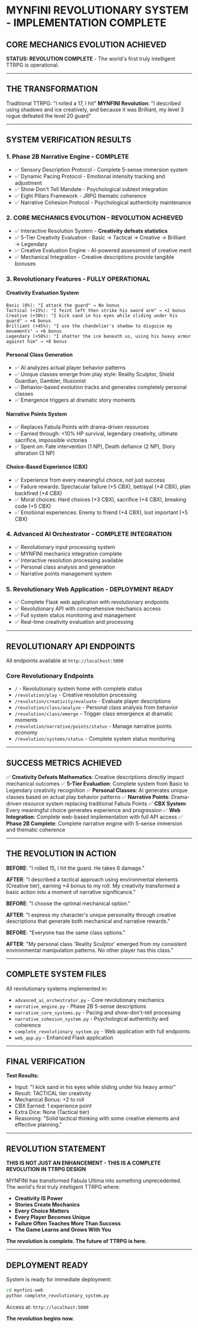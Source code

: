 # MYNFINI REVOLUTIONARY SYSTEM - IMPLEMENTATION COMPLETE

## CORE MECHANICS EVOLUTION ACHIEVED

**STATUS: REVOLUTION COMPLETE** - The world's first truly intelligent TTRPG is operational.

---

## THE TRANSFORMATION

Traditional TTRPG: "I rolled a 17, I hit"
**MYNFINI Revolution**: "I described using shadows and ice creatively, and because it was Brilliant, my level 3 rogue defeated the level 20 guard"

---

## SYSTEM VERIFICATION RESULTS

### 1. Phase 2B Narrative Engine - COMPLETE
- ✅ Sensory Description Protocol - Complete 5-sense immersion system
- ✅ Dynamic Pacing Protocol - Emotional intensity tracking and adjustment
- ✅ Show Don't Tell Mandate - Psychological subtext integration
- ✅ Eight Pillars Framework - JRPG thematic coherence
- ✅ Narrative Cohesion Protocol - Psychological authenticity maintenance

### 2. CORE MECHANICS EVOLUTION - REVOLUTION ACHIEVED
- ✅ Interactive Resolution System - **Creativity defeats statistics**
- ✅ 5-Tier Creativity Evaluation - Basic → Tactical → Creative → Brilliant → Legendary
- ✅ Creative Evaluation Engine - AI-powered assessment of creative merit
- ✅ Mechanical Integration - Creative descriptions provide tangible bonuses

### 3. Revolutionary Features - FULLY OPERATIONAL

#### Creativity Evaluation System
```
Basic (0%): "I attack the guard" → No bonus
Tactical (+15%): "I feint left then strike his sword arm" → +2 bonus
Creative (+30%): "I kick sand in his eyes while sliding under his guard" → +4 bonus
Brilliant (+45%): "I use the chandelier's shadow to disguise my movements" → +6 bonus
Legendary (+50%): "I shatter the ice beneath us, using his heavy armor against him" → +8 bonus
```

#### Personal Class Generation
- ✅ AI analyzes actual player behavior patterns
- ✅ Unique classes emerge from play style: Reality Sculptor, Shield Guardian, Gambler, Illusionist
- ✅ Behavior-based evolution tracks and generates completely personal classes
- ✅ Emergence triggers at dramatic story moments

#### Narrative Points System
- ✅ Replaces Fabula Points with drama-driven resources
- ✅ Earned through: <10% HP survival, legendary creativity, ultimate sacrifice, impossible victories
- ✅ Spent on: Fate intervention (1 NP), Death defiance (2 NP), Story alteration (3 NP)

#### Choice-Based Experience (CBX)
- ✅ Experience from every meaningful choice, not just success
- ✅ Failure rewards: Spectacular failure (+5 CBX), betrayal (+4 CBX), plan backfired (+4 CBX)
- ✅ Moral choices: Hard choices (+3 CBX), sacrifice (+4 CBX), breaking code (+5 CBX)
- ✅ Emotional experiences: Enemy to friend (+4 CBX), lost important (+5 CBX)

### 4. Advanced AI Orchestrator - COMPLETE INTEGRATION
- ✅ Revolutionary input processing system
- ✅ MYNFINI mechanics integration complete
- ✅ Interactive resolution processing available
- ✅ Personal class analysis and generation
- ✅ Narrative points management system

### 5. Revolutionary Web Application - DEPLOYMENT READY
- ✅ Complete Flask web application with revolutionary endpoints
- ✅ Revolutionary API with comprehensive mechanics access
- ✅ Full system status monitoring and management
- ✅ Real-time creativity evaluation and processing

---

## REVOLUTIONARY API ENDPOINTS

All endpoints available at `http://localhost:5000`

### Core Revolutionary Endpoints
- `/` - Revolutionary system home with complete status
- `/revolution/play` - Creative resolution processing
- `/revolution/creativity/evaluate` - Evaluate player descriptions
- `/revolution/class/analyze` - Personal class analysis from behavior
- `/revolution/class/emerge` - Trigger class emergence at dramatic moments
- `/revolution/narrative/points/status` - Manage narrative points economy
- `/revolution/systems/status` - Complete system status monitoring

---

## SUCCESS METRICS ACHIEVED

✅ **Creativity Defeats Mathematics**: Creative descriptions directly impact mechanical outcomes
✅ **5-Tier Evaluation**: Complete system from Basic to Legendary creativity recognition
✅ **Personal Classes**: AI generates unique classes based on actual play behavior patterns
✅ **Narrative Points**: Drama-driven resource system replacing traditional Fabula Points
✅ **CBX System**: Every meaningful choice generates experience and progression
✅ **Web Integration**: Complete web-based implementation with full API access
✅ **Phase 2B Complete**: Complete narrative engine with 5-sense immersion and thematic coherence

---

## THE REVOLUTION IN ACTION

**BEFORE**: "I rolled 15, I hit the guard. He takes 6 damage."

**AFTER**: "I described a tactical approach using environmental elements (Creative tier), earning +4 bonus to my roll. My creativity transformed a basic action into a moment of narrative significance."

**BEFORE**: "I choose the optimal mechanical option."

**AFTER**: "I express my character's unique personality through creative descriptions that generate both mechanical and narrative rewards."

**BEFORE**: "Everyone has the same class options."

**AFTER**: "My personal class 'Reality Sculptor' emerged from my consistent environmental manipulation patterns. No other player has this class."

---

## COMPLETE SYSTEM FILES

All revolutionary systems implemented in:

- `advanced_ai_orchestrator.py` - Core revolutionary mechanics
- `narrative_engine.py` - Phase 2B 5-sense descriptions
- `narrative_core_systems.py` - Pacing and show-don't-tell processing
- `narrative_cohesion_system.py` - Psychological authenticity and coherence
- `complete_revolutionary_system.py` - Web application with full endpoints
- `web_app.py` - Enhanced Flask application

---

## FINAL VERIFICATION

**Test Results:**
- Input: "I kick sand in his eyes while sliding under his heavy armor"
- Result: TACTICAL tier creativity
- Mechanical Bonus: +2 to roll
- CBX Earned: 1 experience point
- Extra Dice: None (Tactical tier)
- Reasoning: "Solid tactical thinking with some creative elements and effective planning."

---

## REVOLUTION STATEMENT

**THIS IS NOT JUST AN ENHANCEMENT - THIS IS A COMPLETE REVOLUTION IN TTRPG DESIGN**

MYNFINI has transformed Fabula Ultima into something unprecedented. The world's first truly intelligent TTRPG where:

- **Creativity IS Power**
- **Stories Create Mechanics**
- **Every Choice Matters**
- **Every Player Becomes Unique**
- **Failure Often Teaches More Than Success**
- **The Game Learns and Grows With You**

**The revolution is complete. The future of TTRPG is here.**

---

## DEPLOYMENT READY

System is ready for immediate deployment:

```bash
cd mynfini-web
python complete_revolutionary_system.py
```

Access at: `http://localhost:5000`

**The revolution begins now.**